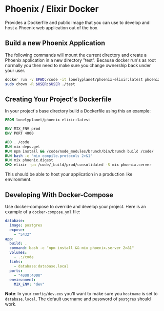 # Phoenix / Elixir Docker

Provides a Dockerfile and public image that you can use to develop and host a
Phoenix web application out of the box. 

## Build a new Phoenix Application

The following commands will mount the current directory and create a Phoenix
application in a new directory "test".  Because docker run's as root normally
you then need to make sure you change ownership back under your user.

``` bash
docker run -v $PWD:/code -it lonelyplanet/phoenix-elixir:latest phoenix.new test
sudo chown -R $USER:$USER ./test
```

## Creating Your Project's Dockerfile

In your project's base directory build a Dockerfile using this an example:

``` Dockerfile
FROM lonelyplanet/phoenix-elixir:latest

ENV MIX_ENV prod
ENV PORT 4000

ADD . /code
RUN mix deps.get
RUN npm install && /code/node_modules/brunch/bin/brunch build /code/
RUN bash -c "mix compile.protocols 2>&1"
RUN mix phoenix.digest
CMD elixir -pa /code/_build/prod/consolidated -S mix phoenix.server
```

This should be able to host your application in a production like environment.


## Developing With Docker-Compose

Use docker-compose to override and develop your project.  Here is an example of
a `docker-compose.yml` file:

``` yaml
database:
  image: postgres
  expose:
    - "5432"
app:
  build: .
  command: bash -c "npm install && mix phoenix.server 2>&1"
  volumes:
    - .:/code
  links:
    - database:database.local
  ports:
    - "4000:4000"
  environment:
    MIX_ENV: "dev"
```

**Note**: In your `config/dev.exs` you'll want to make sure you `hostname` is
set to `database.local`.  The default username and password of `postgres` should
work.
